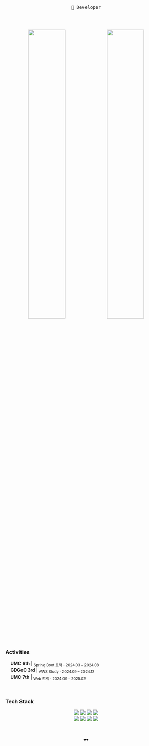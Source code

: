 <!-- 소개 -->
<p align="center">
<samp>
🖤 Developer<br/>
</samp>
</p>

<br/>

<br/>

<!-- GitHub Stats -->
<p align="center">
<img src="https://github-readme-stats.vercel.app/api?username=lgy010011&show_icons=true&hide=contribs,prs&theme=graywhite" width="48%" />
<img src="https://github-readme-stats.vercel.app/api/top-langs/?username=lgy010011&layout=compact&exclude_repo=GameProgramming&theme=graywhite" width="48%" />
</p>

<br/>

<!-- 활동 -->
<h3 align="left"> Activities</h3>

<ul style="list-style: none; padding-left: 1rem;">
<li><b>UMC 6th</b> | <sub>Spring Boot 트랙  · 2024.03 – 2024.08</sub></li>
<li><b>GDGoC 3rd</b> | <sub>AWS Study · 2024.09 – 2024.12</sub></li>
<li><b>UMC 7th</b> | <sub>Web 트랙 · 2024.09 – 2025.02</sub></li>
</ul>

<br/>

<!-- 기술 스택 -->
<h3 align="left"> Tech Stack</h3>

<p align="center">
<img src="https://img.shields.io/badge/Java-000000?style=for-the-badge&logo=openjdk&logoColor=white" />
<img src="https://img.shields.io/badge/SpringBoot-000000?style=for-the-badge&logo=springboot&logoColor=white" />
<img src="https://img.shields.io/badge/MySQL-000000?style=for-the-badge&logo=mysql&logoColor=white" />
<img src="https://img.shields.io/badge/AWS-000000?style=for-the-badge&logo=amazonaws&logoColor=white" />
<br/>
<img src="https://img.shields.io/badge/HTML5-000000?style=for-the-badge&logo=html5&logoColor=white" />
<img src="https://img.shields.io/badge/CSS3-000000?style=for-the-badge&logo=css3&logoColor=white" />
<img src="https://img.shields.io/badge/JavaScript-000000?style=for-the-badge&logo=javascript&logoColor=white" />
<img src="https://img.shields.io/badge/React-000000?style=for-the-badge&logo=react&logoColor=white" />
</p>

<br/>

<!-- 마무리 -->
<p align="center">
<samp>
🕶️
</samp>
</p>
